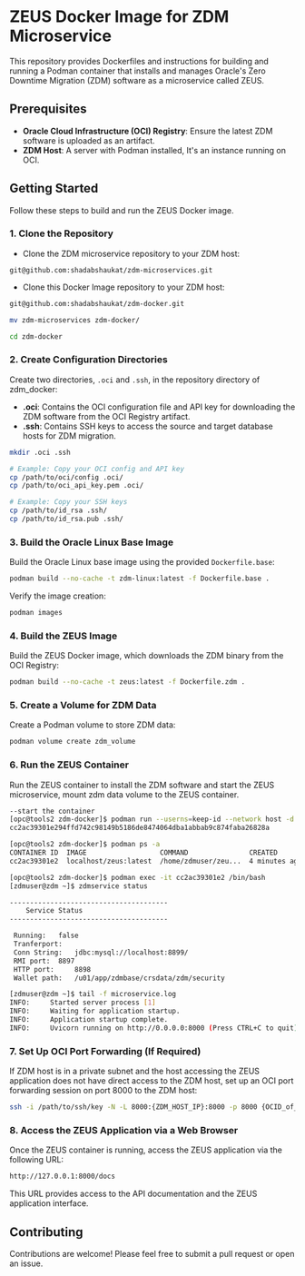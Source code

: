 
# ZEUS Docker Image for ZDM Microservice

This repository provides Dockerfiles and instructions for building and running a Podman container that installs and manages Oracle's Zero Downtime Migration (ZDM) software as a microservice called ZEUS.

## Prerequisites

- **Oracle Cloud Infrastructure (OCI) Registry**: Ensure the latest ZDM software is uploaded as an artifact.
- **ZDM Host**: A server with Podman installed, It's an instance running on OCI.

## Getting Started

Follow these steps to build and run the ZEUS Docker image.

### 1. Clone the Repository

* Clone the ZDM microservice repository to your ZDM host:

```
git@github.com:shadabshaukat/zdm-microservices.git
```

* Clone this Docker Image repository to your ZDM host:

```bash
git@github.com:shadabshaukat/zdm-docker.git

mv zdm-microservices zdm-docker/

cd zdm-docker
```

### 2. Create Configuration Directories

Create two directories, `.oci` and `.ssh`, in the repository directory of zdm_docker:

- **.oci**: Contains the OCI configuration file and API key for downloading the ZDM software from the OCI Registry artifact.
- **.ssh**: Contains SSH keys to access the source and target database hosts for ZDM migration.

```bash
mkdir .oci .ssh

# Example: Copy your OCI config and API key
cp /path/to/oci/config .oci/
cp /path/to/oci_api_key.pem .oci/

# Example: Copy your SSH keys
cp /path/to/id_rsa .ssh/
cp /path/to/id_rsa.pub .ssh/
```

### 3. Build the Oracle Linux Base Image

Build the Oracle Linux base image using the provided `Dockerfile.base`:

```bash
podman build --no-cache -t zdm-linux:latest -f Dockerfile.base .
```

Verify the image creation:

```bash
podman images
```

### 4. Build the ZEUS Image

Build the ZEUS Docker image, which downloads the ZDM binary from the OCI Registry:

```bash
podman build --no-cache -t zeus:latest -f Dockerfile.zdm .
```

### 5. Create a Volume for ZDM Data

Create a Podman volume to store ZDM data:

```bash
podman volume create zdm_volume
```

### 6. Run the ZEUS Container

Run the ZEUS container to install the ZDM software and start the ZEUS microservice, mount zdm data volume to the ZEUS container.

```bash
--start the container
[opc@tools2 zdm-docker]$ podman run --userns=keep-id --network host -d --hostname zdm -v zdm_volume:/u01:Z zeus
cc2ac39301e294ffd742c98149b5186de8474064dba1abbab9c874faba26828a

[opc@tools2 zdm-docker]$ podman ps -a
CONTAINER ID  IMAGE                  COMMAND               CREATED        STATUS        PORTS       NAMES
cc2ac39301e2  localhost/zeus:latest  /home/zdmuser/zeu...  4 minutes ago  Up 2 minutes              charming_ritchie

[opc@tools2 zdm-docker]$ podman exec -it cc2ac39301e2 /bin/bash
[zdmuser@zdm ~]$ zdmservice status

---------------------------------------
	Service Status
---------------------------------------

 Running: 	false
 Tranferport:
 Conn String: 	jdbc:mysql://localhost:8899/
 RMI port: 	8897
 HTTP port: 	8898
 Wallet path: 	/u01/app/zdmbase/crsdata/zdm/security

[zdmuser@zdm ~]$ tail -f microservice.log
INFO:     Started server process [1]
INFO:     Waiting for application startup.
INFO:     Application startup complete.
INFO:     Uvicorn running on http://0.0.0.0:8000 (Press CTRL+C to quit)

```

### 7. Set Up OCI Port Forwarding (If Required)

If ZDM host is in a private subnet and the host accessing the ZEUS application does not have direct access to the ZDM host, set up an OCI port forwarding session on port 8000 to the ZDM host:

```bash
ssh -i /path/to/ssh/key -N -L 8000:{ZDM_HOST_IP}:8000 -p 8000 {OCID_of_ZDM_HOST}@host.bastion.{OCI_REGION}.oci.oraclecloud.com
```

### 8. Access the ZEUS Application via a Web Browser

Once the ZEUS container is running, access the ZEUS application via the following URL:

```bash
http://127.0.0.1:8000/docs
```

This URL provides access to the API documentation and the ZEUS application interface.

## Contributing

Contributions are welcome! Please feel free to submit a pull request or open an issue.
